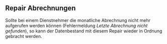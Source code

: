 ## Repair Abrechnungen

Sollte bei einem Dienstnehmer die monatliche Abrechnung nicht mehr aufgerufen werden können (Fehlermeldung *Letzte Abrechnung nicht gefunden*), so kann der Datenbestand mit diesem Repair wieder in Ordnung gebracht werden.